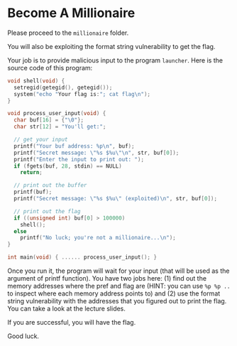 # Become A Millionaire
Please proceed to the `millionaire` folder.

You will also be exploiting the format string vulnerability to get the flag.

Your job is to provide malicious input to the program `launcher`. Here is the source code of this program:

```cpp
void shell(void) {
  setregid(getegid(), getegid());
  system("echo "Your flag is:"; cat flag\n");
}

void process_user_input(void) {
  char buf[16] = {"\0"};
  char str[12] = "You'll get:";

  // get your input
  printf("Your buf address: %p\n", buf);
  printf("Secret message: \"%s $%u\"\n", str, buf[0]);
  printf("Enter the input to print out: ");
  if (fgets(buf, 28, stdin) == NULL)
    return;

  // print out the buffer
  printf(buf);
  printf("Secret message: \"%s $%u\" (exploited)\n", str, buf[0]);

  // print out the flag
  if ((unsigned int) buf[0] > 100000)
    shell();
  else
    printf("No luck; you're not a millionaire...\n");
}

int main(void) { ...... process_user_input(); }
```

Once you run it, the program will wait for your input (that will be used as the argument of printf function). You have two jobs here: (1) find out the memory addresses where the pref and flag are (HINT: you can use `%p %p ..` to inspect where each memory address points to) and (2) use the format string vulnerability with the addresses that you figured out to print the flag. You can take a look at the lecture slides.

If you are successful, you will have the flag.

Good luck.
